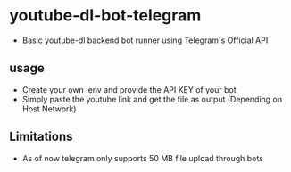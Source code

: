 # youtube-dl-bot-telegram
- Basic youtube-dl backend bot runner using Telegram's Official API 
## usage
- Create your own .env and provide the API KEY of your bot
- Simply paste the youtube link and get the file as output (Depending on Host Network)
## Limitations
- As of now telegram only supports 50 MB file upload through bots